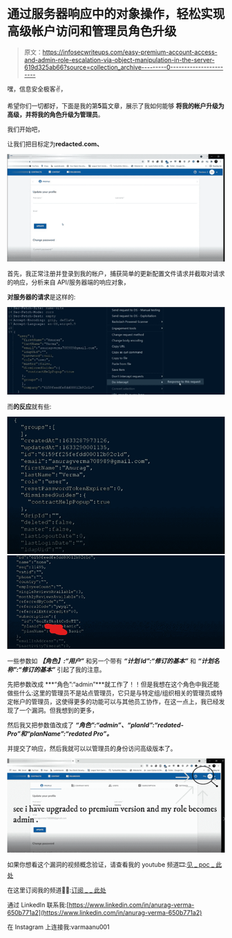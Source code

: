 # 通过服务器响应中的对象操作，轻松实现高级帐户访问和管理员角色升级

> 原文：<https://infosecwriteups.com/easy-premium-account-access-and-admin-role-escalation-via-object-manipulation-in-the-server-619d325ab66?source=collection_archive---------0----------------------->

嘿，信息安全极客✌，

希望你们一切都好，下面是我的第**5**篇文章，展示了我如何能够 **将我的帐户升级为高级，并将我的角色升级为管理员**。

我们开始吧，

让我们把目标定为**redacted.com、**

![](img/89fd0aef6a4f086f72605b1a0562c430.png)

首先，我正常注册并登录到我的帐户，捕获简单的更新配置文件请求并截取对请求的响应，分析来自 API/服务器端的响应对象，

**对服务器的请求**是这样的:

![](img/38d4dee55b0473b9f4e12d0ba30e7721.png)

而**的反应**就有些:

![](img/c984d5b197f687513d76363ae66491d4.png)![](img/89998b133bba1c4eaa2fd9a53ce35106.png)

一些参数如 ***【角色】:“用户”*** 和另一个带有 ***“计划 Id”:“修订的基本”*** 和 ***“计划名称”:“修订的基本”*** 引起了我的注意。

先把参数改成 ***“角色”:“admin”***就工作了！！但是我想在这个角色中我还能做些什么:这里的管理员不是站点管理员，它只是与特定组/组织相关的管理员或特定帐户的管理员，这使得更多的功能可以与其他员工协作，在这一点上，我已经发现了一个漏洞。但我想到的更多，

然后我又把参数值改成了 ***“角色”:“admin”、“planId”:“redated-Pro”和“planName”:“redated Pro”。***

并提交了响应，然后我就可以以管理员的身份访问高级版本了。

![](img/906a76a43d13a3a3a3e86a8ee31b82f5.png)

如果你想看这个漏洞的视频概念验证，请查看我的 youtube 频道🎞:[见 _ poc _ 此处](https://youtu.be/OYoGzZ_QajM)

在这里订阅我的频道👩‍💻:[订阅 _ _ 此处](https://www.youtube.com/channel/UCq7-Qf45etdk0qc35I_n7PQ?sub_confirmation=1)

通过 LinkedIn 联系我:[https://www.linkedin.com/in/anurag-verma-650b771a2](https://www.linkedin.com/in/anurag-verma-650b771a2)

在 Instagram 上连接我:varmaanu001